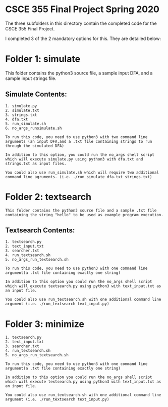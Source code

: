 # CSCE 355 Final Project Spring 2020

The three subfolders in this directory contain the completed code for the CSCE 355 Final Project.

I completed 3 of the 2 mandatory options for this. They are detailed below:

# Folder 1: simulate
  This folder contains the python3 source file, a sample input DFA, and a sample input strings file.

## Simulate Contents:
    1. simulate.py
    2. simulate.txt
    3. strings.txt
    4. dfa.txt
    5. run_simulate.sh
    6. no_args_runsimulate.sh

    To run this code, you need to use python3 with two command line arguments (an input DFA,and a .txt file containing strings to run through the simulated DFA)

    In addition to this option, you could run the no_args shell script which will execute simulate.py using python3 with dfa.txt and strings.txt as input files.

    You could also use run_simulate.sh which will require two additional command line agruments. (i.e. ./run_simulate dfa.txt strings.txt)


# Folder 2: textsearch  
    This folder contains the python3 source file and a sample .txt file containing the string "hello" to be used as example program execution.

## Textsearch Contents:
    1. textsearch.py
    2. text_input.txt
    3. searcher.txt
    4. run_textsearch.sh
    5. no_args_run_textsearch.sh

    To run this code, you need to use python3 with one command line argument(a .txt file containing exactly one string)

    In addition to this option you could run the no_args shell script which will execute textsearch.py using python3 with text_input.txt as an input file.

    You could also use run_textsearch.sh with one additional command line argument (i.e. ./run_textsearch text_input.py)

# Folder 3: minimize
    1. textsearch.py
    2. text_input.txt
    3. searcher.txt
    4. run_textsearch.sh
    5. no_args_run_textsearch.sh

    To run this code, you need to use python3 with one command line argument(a .txt file containing exactly one string)

    In addition to this option you could run the no_args shell script which will execute textsearch.py using python3 with text_input.txt as an input file.

    You could also use run_textsearch.sh with one additional command line argument (i.e. ./run_textsearch text_input.py)



    


